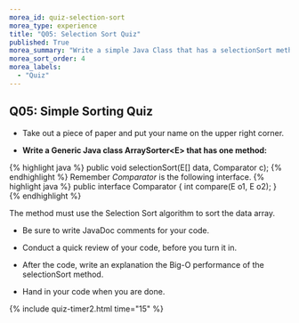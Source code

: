 ```yaml
---
morea_id: quiz-selection-sort
morea_type: experience
title: "Q05: Selection Sort Quiz"
published: True
morea_summary: "Write a simple Java Class that has a selectionSort method."
morea_sort_order: 4
morea_labels: 
  - "Quiz"
---
```


## Q05: Simple Sorting Quiz

* Take out a piece of paper and put your name on the upper right corner.

* **Write a Generic Java class ArraySorter&lt;E&gt; that has one method:**

{% highlight java %}
public void selectionSort(E[] data, Comparator<E> c);
{% endhighlight %}
Remember *Comparator* is the following interface.
{% highlight java %}
public interface Comparator<E> {
  int compare(E o1, E o2);
}
{% endhighlight %}

  The method must use the Selection Sort algorithm to sort the data array.

  * Be sure to write JavaDoc comments for your code.

* Conduct a quick review of your code, before you turn it in.

* After the code, write an explanation the Big-O performance of the selectionSort method.

* Hand in your code when you are done.

{% include quiz-timer2.html time="15" %}
